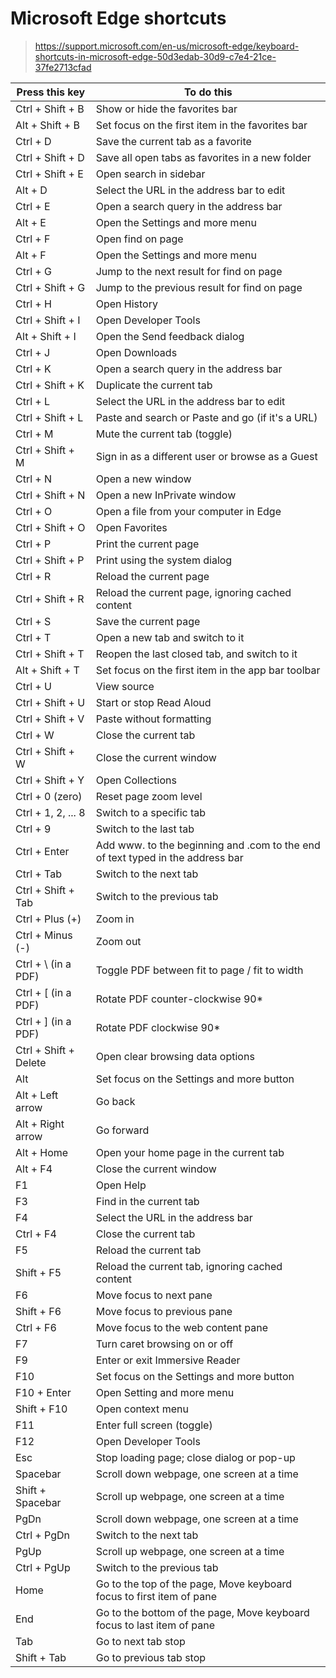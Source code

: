 # Microsoft Edge shortcuts
> https://support.microsoft.com/en-us/microsoft-edge/keyboard-shortcuts-in-microsoft-edge-50d3edab-30d9-c7e4-21ce-37fe2713cfad

Press this key | To do this
-|-
Ctrl + Shift + B | Show or hide the favorites bar
Alt + Shift + B | Set focus on the first item in the favorites bar
Ctrl + D | Save the current tab as a favorite
Ctrl + Shift + D | Save all open tabs as favorites in a new folder
Ctrl + Shift + E | Open search in sidebar
Alt + D | Select the URL in the address bar to edit
Ctrl + E | Open a search query in the address bar
Alt + E | Open the Settings and more  menu
Ctrl + F | Open find on page
Alt + F | Open the Settings and more  menu
Ctrl + G | Jump to the next result for find on page
Ctrl + Shift + G | Jump to the previous result for find on page
Ctrl + H | Open History 
Ctrl + Shift + I | Open Developer Tools
Alt + Shift + I | Open the Send feedback dialog
Ctrl + J | Open Downloads 
Ctrl + K | Open a search query in the address bar
Ctrl + Shift + K | Duplicate the current tab
Ctrl + L | Select the URL in the address bar to edit
Ctrl + Shift + L | Paste and search or Paste and go (if it's a URL)
Ctrl + M | Mute the current tab (toggle)
Ctrl + Shift + M | Sign in as a different user or browse as a Guest
Ctrl + N | Open a new window
Ctrl + Shift + N | Open a new InPrivate window
Ctrl + O | Open a file from your computer in Edge
Ctrl + Shift + O | Open Favorites 
Ctrl + P | Print the current page
Ctrl + Shift + P | Print using the system dialog
Ctrl + R | Reload the current page
Ctrl + Shift + R | Reload the current page, ignoring cached content
Ctrl + S | Save the current page
Ctrl + T | Open a new tab and switch to it
Ctrl + Shift + T | Reopen the last closed tab, and switch to it
Alt + Shift + T | Set focus on the first item in the app bar toolbar
Ctrl + U | View source
Ctrl + Shift + U | Start or stop Read Aloud
Ctrl + Shift + V | Paste without formatting
Ctrl + W | Close the current tab
Ctrl + Shift + W | Close the current window
Ctrl + Shift + Y | Open Collections
Ctrl + 0 (zero) | Reset page zoom level
Ctrl + 1, 2, ... 8 | Switch to a specific tab
Ctrl + 9 | Switch to the last tab
Ctrl + Enter | Add www. to the beginning and .com to the end of text typed in the address bar
Ctrl + Tab | Switch to the next tab
Ctrl + Shift + Tab | Switch to the previous tab
Ctrl + Plus (+) | Zoom in
Ctrl + Minus (-) | Zoom out
Ctrl + \ (in a PDF) | Toggle PDF between fit to page / fit to width
Ctrl + [ (in a PDF) | Rotate PDF counter-clockwise 90*
Ctrl + ] (in a PDF) | Rotate PDF clockwise 90*
Ctrl + Shift + Delete | Open clear browsing data options
Alt | Set focus on the Settings and more  button
Alt + Left arrow | Go back
Alt + Right arrow | Go forward
Alt + Home | Open your home page in the current tab
Alt + F4 | Close the current window
F1 | Open Help
F3 | Find in the current tab
F4 | Select the URL in the address bar
Ctrl + F4 | Close the current tab
F5 | Reload the current tab
Shift + F5 | Reload the current tab, ignoring cached content
F6 | Move focus to next pane
Shift + F6 | Move focus to previous pane
Ctrl + F6 | Move focus to the web content pane
F7 | Turn caret browsing on or off
F9 | Enter or exit Immersive Reader
F10 | Set focus on the Settings and more  button
F10 + Enter | Open Setting and more  menu
Shift + F10 | Open context menu
F11 | Enter full screen (toggle)
F12 | Open Developer Tools
Esc | Stop loading page; close dialog or pop-up
Spacebar | Scroll down webpage, one screen at a time
Shift + Spacebar | Scroll up webpage, one screen at a time
PgDn | Scroll down webpage, one screen at a time
Ctrl + PgDn | Switch to the next tab
PgUp | Scroll up webpage, one screen at a time
Ctrl + PgUp | Switch to the previous tab
Home | Go to the top of the page, Move keyboard focus to first item of pane
End | Go to the bottom of the page, Move keyboard focus to last item of pane
Tab | Go to next tab stop
Shift + Tab|Go to previous tab stop
